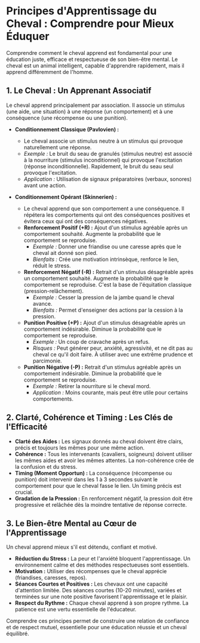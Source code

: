 # Principes d'Apprentissage du Cheval : Comprendre pour Mieux Éduquer

Comprendre comment le cheval apprend est fondamental pour une éducation juste, efficace et respectueuse de son bien-être mental. Le cheval est un animal intelligent, capable d'apprendre rapidement, mais il apprend différemment de l'homme.

## 1. Le Cheval : Un Apprenant Associatif

Le cheval apprend principalement par association. Il associe un stimulus (une aide, une situation) à une réponse (un comportement) et à une conséquence (une récompense ou une punition).

*   **Conditionnement Classique (Pavlovien) :**
    *   Le cheval associe un stimulus neutre à un stimulus qui provoque naturellement une réponse.
    *   *Exemple :* Le bruit du seau de granulés (stimulus neutre) est associé à la nourriture (stimulus inconditionnel) qui provoque l'excitation (réponse inconditionnelle). Rapidement, le bruit du seau seul provoque l'excitation.
    *   *Application :* Utilisation de signaux préparatoires (verbaux, sonores) avant une action.

*   **Conditionnement Opérant (Skinnerien) :**
    *   Le cheval apprend que son comportement a une conséquence. Il répétera les comportements qui ont des conséquences positives et évitera ceux qui ont des conséquences négatives.
    *   **Renforcement Positif (+R) :** Ajout d'un stimulus agréable après un comportement souhaité. Augmente la probabilité que le comportement se reproduise.
        *   *Exemple :* Donner une friandise ou une caresse après que le cheval ait donné son pied.
        *   *Bienfaits :* Crée une motivation intrinsèque, renforce le lien, réduit le stress.
    *   **Renforcement Négatif (-R) :** Retrait d'un stimulus désagréable après un comportement souhaité. Augmente la probabilité que le comportement se reproduise. C'est la base de l'équitation classique (pression-relâchement).
        *   *Exemple :* Cesser la pression de la jambe quand le cheval avance.
        *   *Bienfaits :* Permet d'enseigner des actions par la cession à la pression.
    *   **Punition Positive (+P) :** Ajout d'un stimulus désagréable après un comportement indésirable. Diminue la probabilité que le comportement se reproduise.
        *   *Exemple :* Un coup de cravache après un refus.
        *   *Risques :* Peut générer peur, anxiété, agressivité, et ne dit pas au cheval ce qu'il doit faire. À utiliser avec une extrême prudence et parcimonie.
    *   **Punition Négative (-P) :** Retrait d'un stimulus agréable après un comportement indésirable. Diminue la probabilité que le comportement se reproduise.
        *   *Exemple :* Retirer la nourriture si le cheval mord.
        *   *Application :* Moins courante, mais peut être utile pour certains comportements.

## 2. Clarté, Cohérence et Timing : Les Clés de l'Efficacité

*   **Clarté des Aides :** Les signaux donnés au cheval doivent être clairs, précis et toujours les mêmes pour une même action.
*   **Cohérence :** Tous les intervenants (cavaliers, soigneurs) doivent utiliser les mêmes aides et avoir les mêmes attentes. La non-cohérence crée de la confusion et du stress.
*   **Timing (Moment Opportun) :** La conséquence (récompense ou punition) doit intervenir dans les 1 à 3 secondes suivant le comportement pour que le cheval fasse le lien. Un timing précis est crucial.
*   **Gradation de la Pression :** En renforcement négatif, la pression doit être progressive et relâchée dès la moindre tentative de réponse correcte.

## 3. Le Bien-être Mental au Cœur de l'Apprentissage

Un cheval apprend mieux s'il est détendu, confiant et motivé.

*   **Réduction du Stress :** La peur et l'anxiété bloquent l'apprentissage. Un environnement calme et des méthodes respectueuses sont essentiels.
*   **Motivation :** Utiliser des récompenses que le cheval apprécie (friandises, caresses, repos).
*   **Séances Courtes et Positives :** Les chevaux ont une capacité d'attention limitée. Des séances courtes (10-20 minutes), variées et terminées sur une note positive favorisent l'apprentissage et le plaisir.
*   **Respect du Rythme :** Chaque cheval apprend à son propre rythme. La patience est une vertu essentielle de l'éducateur.

Comprendre ces principes permet de construire une relation de confiance et de respect mutuel, essentielle pour une éducation réussie et un cheval équilibré.
